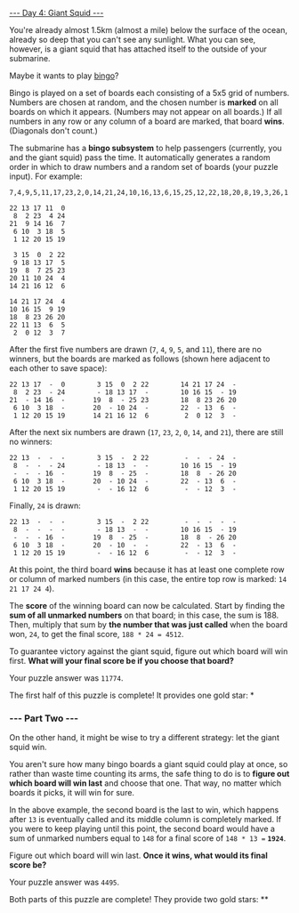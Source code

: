 [--- Day 4: Giant Squid ---](https://adventofcode.com/2021/day/4)

You're already almost 1.5km (almost a mile) below the surface of the ocean, already so deep that you can't see any sunlight. What you can see, however, is a giant squid that has attached itself to the outside of your submarine.

Maybe it wants to play [bingo](https://en.wikipedia.org/wiki/Bingo_(American_version))?

Bingo is played on a set of boards each consisting of a 5x5 grid of numbers. Numbers are chosen at random, and the chosen number is **marked** on all boards on which it appears. (Numbers may not appear on all boards.) If all numbers in any row or any column of a board are marked, that board **wins**. (Diagonals don't count.)

The submarine has a **bingo subsystem** to help passengers (currently, you and the giant squid) pass the time. It automatically generates a random order in which to draw numbers and a random set of boards (your puzzle input). For example:

    7,4,9,5,11,17,23,2,0,14,21,24,10,16,13,6,15,25,12,22,18,20,8,19,3,26,1

    22 13 17 11  0
     8  2 23  4 24
    21  9 14 16  7
     6 10  3 18  5
     1 12 20 15 19

     3 15  0  2 22
     9 18 13 17  5
    19  8  7 25 23
    20 11 10 24  4
    14 21 16 12  6

    14 21 17 24  4
    10 16 15  9 19
    18  8 23 26 20
    22 11 13  6  5
     2  0 12  3  7

After the first five numbers are drawn (`7`, `4`, `9`, `5`, and `11`), there are no winners, but the boards are marked as follows (shown here adjacent to each other to save space):

    22 13 17  -  0        3 15  0  2 22        14 21 17 24  -
     8  2 23  - 24        - 18 13 17  -        10 16 15  - 19
    21  - 14 16  -       19  8  - 25 23        18  8 23 26 20
     6 10  3 18  -       20  - 10 24  -        22  - 13  6  -
     1 12 20 15 19       14 21 16 12  6         2  0 12  3  -

After the next six numbers are drawn (`17`, `23`, `2`, `0`, `14`, and `21`), there are still no winners:

    22 13  -  -  -        3 15  -  2 22         -  -  - 24  -
     8  -  -  - 24        - 18 13  -  -        10 16 15  - 19
     -  -  - 16  -       19  8  - 25  -        18  8  - 26 20
     6 10  3 18  -       20  - 10 24  -        22  - 13  6  -
     1 12 20 15 19        -  - 16 12  6         -  - 12  3  -
 
Finally, `24` is drawn:

    22 13  -  -  -        3 15  -  2 22         -  -  -  -  -
     8  -  -  -  -        - 18 13  -  -        10 16 15  - 19
     -  -  - 16  -       19  8  - 25  -        18  8  - 26 20
     6 10  3 18  -       20  - 10  -  -        22  - 13  6  -
     1 12 20 15 19        -  - 16 12  6         -  - 12  3  -

At this point, the third board **wins** because it has at least one complete row or column of marked numbers (in this case, the entire top row is marked: `14 21 17 24 4`).

The **score** of the winning board can now be calculated. Start by finding the **sum of all unmarked numbers** on that board; in this case, the sum is 188. Then, multiply that sum by **the number that was just called** when the board won, `24`, to get the final score, `188 * 24 = 4512`.

To guarantee victory against the giant squid, figure out which board will win first. **What will your final score be if you choose that board?**

Your puzzle answer was `11774`.

The first half of this puzzle is complete! It provides one gold star: *

### --- Part Two ---

On the other hand, it might be wise to try a different strategy: let the giant squid win.

You aren't sure how many bingo boards a giant squid could play at once, so rather than waste time counting its arms, the safe thing to do is to **figure out which board will win last** and choose that one. That way, no matter which boards it picks, it will win for sure.

In the above example, the second board is the last to win, which happens after `13` is eventually called and its middle column is completely marked. If you were to keep playing until this point, the second board would have a sum of unmarked numbers equal to `148` for a final score of `148 * 13 =` **``1924``**.

Figure out which board will win last. **Once it wins, what would its final score be?**

Your puzzle answer was `4495`.

Both parts of this puzzle are complete! They provide two gold stars: **